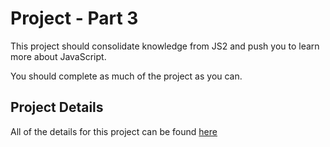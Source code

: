 # Project - Part 3

This project should consolidate knowledge from JS2 and push you to learn more about JavaScript.

You should complete as much of the project as you can.

## Project Details

All of the details for this project can be found [here](https://syllabus.codeyourfuture.io/js-core-3/tv-show-dom-project/readme)
